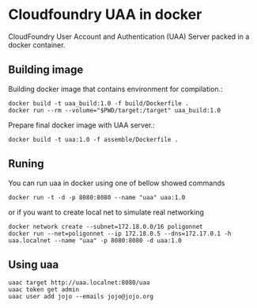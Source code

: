 # Cloudfoundry UAA in docker
CloudFoundry User Account and Authentication (UAA) Server packed in a docker container.

## Building image
Building docker image that contains environment for compilation.:
```
docker build -t uaa_build:1.0 -f build/Dockerfile .
docker run --rm --volume="$PWD/target:/target" uaa_build:1.0
```
Prepare final docker image with UAA server.:
```
docker build -t uaa:1.0 -f assemble/Dockerfile .
```

## Runing 
You can run uaa in docker using one of bellow showed commands
```
docker run -t -d -p 8080:8080 --name "uaa" uaa:1.0
```

or if you want to create local net to simulate real networking
```
docker network create --subnet=172.18.0.0/16 poligonnet
docker run --net=poligonnet --ip 172.18.0.5 --dns=172.17.0.1 -h uaa.localnet --name "uaa" -p 8080:8080 -d uaa:1.0 
```

## Using uaa 
```
uaac target http://uaa.localnet:8080/uaa
uaac token get admin
uaac user add jojo --emails jojo@jojo.org
```
